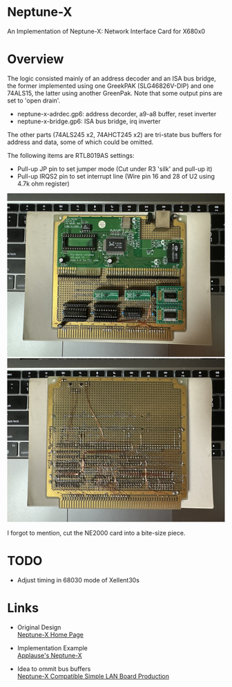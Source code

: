 # Neptune-X
An Implementation of Neptune-X: Network Interface Card for X680x0

# Overview
The logic consisted mainly of an address decoder and an ISA bus bridge, the former implemented using one GreekPAK (SLG46826V-DIP) and one 74ALS15, the latter using another GreenPak. Note that some output pins are set to 'open drain'.

- neptune-x-adrdec.gp6: address decorder, a9-a8 buffer, reset inverter
- neptune-x-bridge.gp6: ISA bus bridge, irq inverter

The other parts (74ALS245 x2, 74AHCT245 x2) are tri-state bus buffers for address and data, some of which could be omitted.

The following items are RTL8019AS settings:
- Pull-up JP pin to set jumper mode (Cut under R3 'silk' and pull-up it)
- Pull-up IRQS2 pin to set interrupt line (Wire pin 16 and 28 of U2 using 4.7k ohm register)

![Front side](front-side.jpg)
![Back side](back-side.jpg)

I forgot to mention, cut the NE2000 card into a bite-size piece.

# TODO
- Adjust timing in 68030 mode of Xellent30s

# Links
- Original Design  
  [Neptune-X Home Page](http://www.amy.hi-ho.ne.jp/shimada/neptune/)

- Implementation Example  
  [Applause's Neptune-X](https://applause.elfmimi.jp/neptune-x/)

- Idea to ommit bus buffers  
  [Neptune-X Compatible Simple LAN Board Production](https://nfggames.com/X68000/Schematics/Neptune-X/S.Ueda/XLANBD.pdf)
